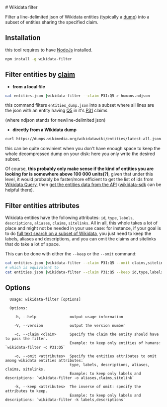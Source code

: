 # Wikidata filter

Filter a line-delimited json of Wikidata entities (typically a [dump](https://www.wikidata.org/wiki/Wikidata:Database_download#JSON_dumps_.28recommended.29)) into a subset of entities sharing the specified claim.

## Installation
this tool requires to have [NodeJs](http://nodejs.org) installed.

```sh
npm install -g wikidata-filter
```

## Filter entities by [claim](https://www.wikidata.org/wiki/Wikidata:Glossary/en#Claims_and_statements)

* **from a local file**
```sh
cat entities.json |wikidata-filter --claim P31:Q5 > humans.ndjson
```
this command filters `entities_dump.json` into a subset where all lines are the json with an entity having [Q5](https://wikidata.org/entity/Q5) in it's [P31](https://wikidata.org/wiki/Property:P31) claims

(where ndjson stands for newline-delimited json)

* **directly from a Wikidata dump**
```sh
curl https://dumps.wikimedia.org/wikidatawiki/entities/latest-all.json.gz |gzip -d |wikidata-filter --claim P31:Q5 > humans.ndjson
```
this can be quite convinient when you don't have enough space to keep the whole decompressed dump on your disk: here you only write the desired subset.

Of course, **this probably only make sense if the kind of entities you are looking for is somewhere above 100 000 units(?)**, given that under this level, it would probably be faster/more efficient to get the list of ids from [Wikidata Query](http://query.wikidata.org/), then [get the entities data from the API](https://www.wikidata.org/w/api.php?action=help&modules=wbgetentities) ([wikidata-sdk](https://github.com/maxlath/wikidata-sdk#get-entities-by-id) can be helpful there).

## Filter entities attributes

Wikidata entities have the following attributes: `id`, `type`, `labels`, `descriptions`, `aliases`, `claims`, `sitelinks`.
All in all, this whole takes a lot of place and might not be needed in your use case: for instance, if your goal is to do [full text search on a subset of Wikidata](http://github.com/inventaire/inv-elasticsearch), you just need to keep the labels, aliases and descriptions, and you can omit the claims and sitelinks that do take a lot of space.

This can be done with either the `--keep` or the `--omit` command:
```sh
cat entities.json |wikidata-filter --claim P31:Q5 --omit claims,sitelinks > humans.ndjson
# which is equivalent to
cat entities.json |wikidata-filter --claim P31:Q5 --keep id,type,labels,descriptions,aliases > humans.ndjson
```

## Options

```
  Usage: wikidata-filter [options]

  Options:

    -h, --help               output usage information

    -V, --version            output the version number

    -c, --claim <claim>      Specify the claim the entity should have to pass the filter.
                             Example: to keep only entities of humans: `wikidata-filter -c P31:Q5`

    -o, --omit <attributes>  Specify the entities attributes to omit among wikidata entities attributes:
                             type, labels, descriptions, aliases, claims, sitelinks.
                             Example: to keep only labels and descriptions: `wikidata-filter -o aliases,claims,sitelink`

    -k, --keep <attributes>  The inverse of omit: specify the attributes to keep.
                             Example: to keep only labels and descriptions: `wikidata-filter -k labels,descriptions`

```
